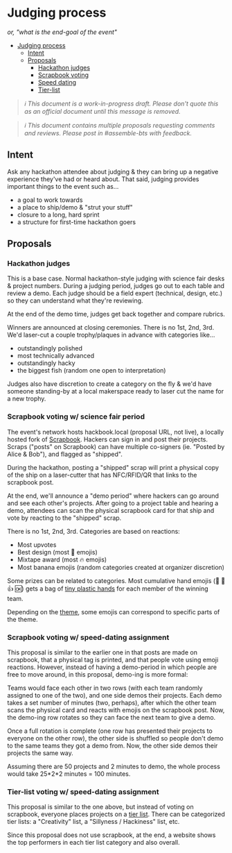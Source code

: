 # Judging process

_or, "what is the end-goal of the event"_

- [Judging process](#judging-process)
  - [Intent](#intent)
  - [Proposals](#proposals)
    - [Hackathon judges](#hackathon-judges)
    - [Scrapbook voting](#scrapbook-voting)
    - [Speed dating](#speed-dating)
    - [Tier-list](#tier-list)

> _:information_source: This document is a work-in-progress draft. Please don't quote this as an official document until this message is removed._

> _:information_source: This document contains multiple proposals requesting comments and reviews. Please post in #assemble-bts with feedback._

## Intent

Ask any hackathon attendee about judging & they can bring up a negative experience they've had or heard about. That said, judging provides important things to the event such as...

- a goal to work towards
- a place to ship/demo & "strut your stuff"
- closure to a long, hard sprint
- a structure for first-time hackathon goers

## Proposals

### Hackathon judges

This is a base case. Normal hackathon-style judging with science fair desks & project numbers. During a judging period, judges go out to each table and review a demo. Each judge should be a field expert (technical, design, etc.) so they can understand what they're reviewing.

At the end of the demo time, judges get back together and compare rubrics.

Winners are announced at closing ceremonies. There is no 1st, 2nd, 3rd. We'd laser-cut a couple trophy/plaques in advance with categories like...

- outstandingly polished
- most technically advanced
- outstandingly hacky
- the biggest fish (random one open to interpretation)

Judges also have discretion to create a category on the fly & we'd have someone standing-by at a local makerspace ready to laser cut the name for a new trophy.

### Scrapbook voting w/ science fair period

The event's network hosts hackbook.local (proposal URL, not live), a locally hosted fork of [Scrapbook](https://scrapbook.hackclub.com). Hackers can sign in and post their projects. Scraps ("posts" on Scrapbook) can have multiple co-signers (ie. "Posted by Alice & Bob"), and flagged as "shipped".

During the hackathon, posting a "shipped" scrap will print a physical copy of the ship on a laser-cutter that has NFC/RFID/QR that links to the scrapbook post.

At the end, we'll announce a "demo period" where hackers can go around and see each other's projects. After going to a project table and hearing a demo, attendees can scan the physical scrapbook card for that ship and vote by reacting to the "shipped" scrap.

There is no 1st, 2nd, 3rd. Categories are based on reactions:

- Most upvotes
- Best design (most :art: emojis)
- Mixtape award (most :fire: emojis)
- Most banana emojis (random categories created at organizer discretion)

Some prizes can be related to categories. Most cumulative hand emojis (:clap: :raised_hands: :+1: :ok:) gets a bag of [tiny plastic hands](https://www.amazon.com/s?k=100+tiny+plastic+hands&crid=3HKG2H61AN8TP&sprefix=100+tiny+plastic+hands%2Caps%2C130&ref=nb_sb_noss) for each member of the winning team.

Depending on the [theme](theme.md), some emojis can correspond to specific parts of the theme.

### Scrapbook voting w/ speed-dating assignment

This proposal is similar to the earlier one in that posts are made on scrapbook, that a physical tag is printed, and that people vote using emoji reactions. However, instead of having a demo-period in which people are free to move around, in this proposal, demo-ing is more formal:

Teams would face each other in two rows (with each team randomly assigned to one of the two), and one side demos their projects. Each demo takes a set number of minutes (two, perhaps), after which the other team scans the physical card and reacts with emojis on the scrapbook post. Now, the demo-ing row rotates so they can face the next team to give a demo. 

Once a full rotation is complete (one row has presented their projects to everyone on the other row), the other side is shuffled so people don't demo to the same teams they got a demo from. Now, the other side demos their projects the same way.

Assuming there are 50 projects and 2 minutes to demo, the whole process would take 25\*2\*2 minutes = 100 minutes.

### Tier-list voting w/ speed-dating assignment

This proposal is similar to the one above, but instead of voting on scrapbook, everyone places projects on a [tier list](https://www.computerhope.com/jargon/t/tier-list.png). There can be categorized tier lists: a "Creativity" list, a "Sillyness / Hackiness" list, etc.

Since this proposal does not use scrapbook, at the end, a website shows the top performers in each tier list category and also overall.
